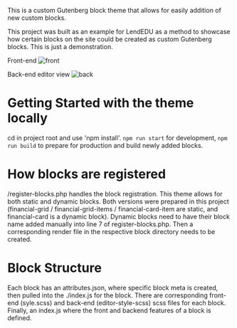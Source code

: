 This is a custom Gutenberg block theme that allows for easily addition of new custom blocks. 


This project was built as an example for LendEDU as a method to showcase how certain blocks on the site could be created as custom Gutenberg blocks. This is just a demonstration.

Front-end
![front](https://github.com/endurain/lendedu/assets/37851511/e8bf81b1-2d45-44ef-b23a-0a6a94378602)

Back-end editor view
![back](https://github.com/endurain/lendedu/assets/37851511/f8332310-91d4-4e67-8262-fa84e3e399e0)


# Getting Started with the theme locally

cd in project root and use 'npm install'. `npm run start` for development, `npm run build` to prepare for production and build newly added blocks.

# How blocks are registered 
/register-blocks.php handles the block registration. This theme allows for both static and dynamic blocks. Both versions were prepared in this project (financial-grid / financial-grid-items / financial-card-item are static, and financial-card is a dynamic block). Dynamic blocks need to have their block name added manually into line 7 of register-blocks.php. Then a corresponding render file in the respective block directory needs to be created.  

# Block Structure 
Each block has an attributes.json, where specific block meta is created, then pulled into the ./index.js for the block. There are corresponding front-end (syle.scss) and back-end (editor-style-scss) scss files for each block. Finally, an index.js where the front and backend features of a block is defined. 


